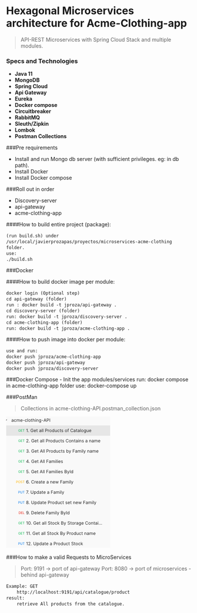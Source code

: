 # Hexagonal Microservices architecture for Acme-Clothing-app

> API-REST Microservices with Spring Cloud Stack and multiple modules.

### Specs and Technologies

- **Java 11**
- **MongoDB**
- **Spring Cloud**
- **Api Gateway**
- **Eureka**
- **Docker compose**
- **Circuitbreaker**
- **RabbitMQ**
- **Sleuth/Zipkin**
- **Lombok**
- **Postman Collections**

###Pre requirements
* Install and run Mongo db server (with sufficient privileges. eg: in db path).
* Install Docker 
* Install Docker compose


###Roll out in order
 - Discovery-server
 - api-gateway
 - acme-clothing-app
 

####How to build entire project (package):
    
    (run build.sh) under /usr/local/javierprozapas/proyectos/microservices-acme-clothing folder.
    use:
    ./build.sh

###Docker

####How to build docker image per module:

    docker login (Optional step)
    cd api-gateway (folder)
    run : docker build -t jproza/api-gateway .
    cd discovery-server (folder)
    run: docker build -t jproza/discovery-server .
    cd acme-clothing-app (folder)
    run: docker build -t jproza/acme-clothing-app .

####How to push image into docker per module:

    use and run:
    docker push jproza/acme-clothing-app
    docker push jproza/api-gateway
    docker push jproza/discovery-server


###Docker Compose - Init the app modules/services
    run: docker compose in  acme-clothing-app folder
    use: docker-compose up

###PostMan 
> Collections in acme-clothing-API.postman_collection.json

![img.png](img.png)

###How to make a valid Requests to MicroServices
> Port: 9191 -> port of api-gateway
> Port: 8080 -> port of microservices  - behind api-gateway
> 
    Example: GET 
        http://localhost:9191/api/catalogue/product
    result:
        retrieve All products from the catalogue.
        


    